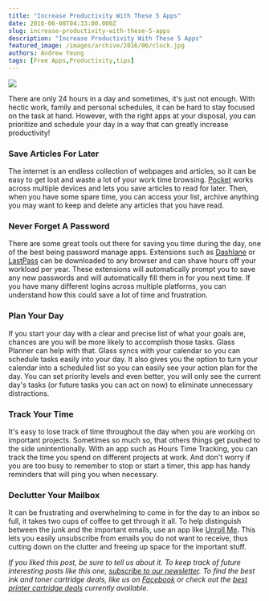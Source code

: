 ```yaml
---
title: "Increase Productivity With These 5 Apps"
date: 2016-06-08T04:33:00.000Z
slug: increase-productivity-with-these-5-apps
description: "Increase Productivity With These 5 Apps"
featured_image: /images/archive/2016/06/clock.jpg
authors: Andrew Yeung
tags: [Free Apps,Productivity,tips]
---
```


[![](/blog/images/clock.jpg)](/blog/images/clock.jpg)

There are only 24 hours in a day and sometimes, it's just not enough. With hectic work, family and personal schedules, it can be hard to stay focused on the task at hand. However, with the right apps at your disposal, you can prioritize and schedule your day in a way that can greatly increase productivity!

### Save Articles For Later

The internet is an endless collection of webpages and articles, so it can be easy to get lost and waste a lot of your work time browsing. [Pocket](https://getpocket.com/) works across multiple devices and lets you save articles to read for later. Then, when you have some spare time, you can access your list, archive anything you may want to keep and delete any articles that you have read.

### Never Forget A Password

There are some great tools out there for saving you time during the day, one of the best being password manage apps. Extensions such as [Dashlane](https://www.dashlane.com/) or [LastPass](https://lastpass.com/) can be downloaded to any browser and can shave hours off your workload per year. These extensions will automatically prompt you to save any new passwords and will automatically fill them in for you next time. If you have many different logins across multiple platforms, you can understand how this could save a lot of time and frustration.

### Plan Your Day

If you start your day with a clear and precise list of what your goals are, chances are you will be more likely to accomplish those tasks. Glass Planner can help with that. Glass syncs with your calendar so you can schedule tasks easily into your day. It also gives you the option to turn your calendar into a scheduled list so you can easily see your action plan for the day. You can set priority levels and even better, you will only see the current day's tasks (or future tasks you can act on now) to eliminate unnecessary distractions.

### Track Your Time 

It's easy to lose track of time throughout the day when you are working on important projects. Sometimes so much so, that others things get pushed to the side unintentionally. With an app such as Hours Time Tracking, you can track the time you spend on different projects at work. And don't worry if you are too busy to remember to stop or start a timer, this app has handy reminders that will ping you when necessary.

### Declutter Your Mailbox

It can be frustrating and overwhelming to come in for the day to an inbox so full, it takes two cups of coffee to get through it all. To help distinguish between the junk and the important emails, use an app like [Unroll Me](https://unroll.me/). This lets you easily unsubscribe from emails you do not want to receive, thus cutting down on the clutter and freeing up space for the important stuff.

_If you liked this post, be sure to tell us about it. To keep track of future interesting posts like this one, [subscribe to our newsletter](https://www.compandsave.com/welcome/subscribe/). To find the best ink and toner cartridge deals, like us on [Facebook](https://www.facebook.com/compandsave.ink/) or check out the [best printer cartridge deals](https://www.compandsave.com/coupon) currently available._ 